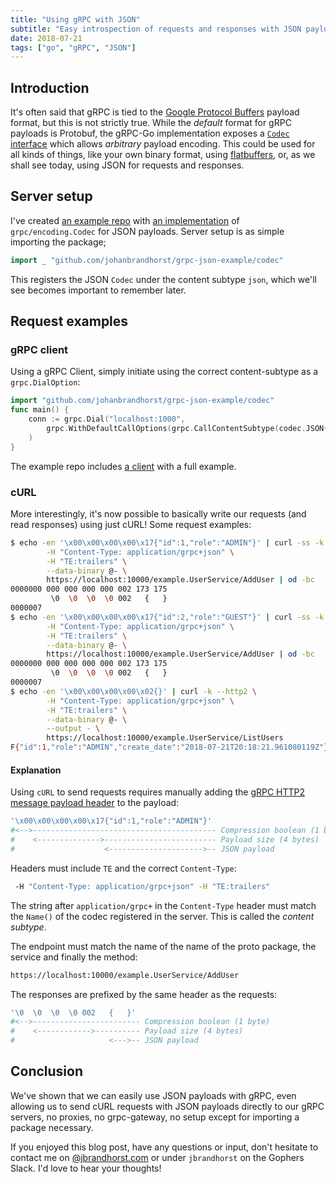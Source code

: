 ```yaml
---
title: "Using gRPC with JSON"
subtitle: "Easy introspection of requests and responses with JSON payloads"
date: 2018-07-21
tags: ["go", "gRPC", "JSON"]
---
```


## Introduction

It's often said that gRPC is tied to the
[Google Protocol Buffers](https://developers.google.com/protocol-buffers/)
payload format, but this is not strictly true. While the _default_ format
for gRPC payloads is Protobuf, the gRPC-Go implementation exposes a
[`Codec` interface](https://godoc.org/google.golang.org/grpc/encoding#Codec)
which allows _arbitrary_ payload encoding. This could be used for all kinds of things,
like your own binary format, using [flatbuffers](https://grpc.io/blog/flatbuffers), or,
as we shall see today, using JSON for requests and responses.

## Server setup

I've created [an example repo](https://github.com/johanbrandhorst/grpc-json-example)
with [an implementation](https://github.com/johanbrandhorst/grpc-json-example/tree/master/codec/json.go)
of `grpc/encoding.Codec` for JSON payloads. Server setup is as simple importing the package;

```go
import _ "github.com/johanbrandhorst/grpc-json-example/codec"
```

This registers the JSON `Codec` under the content subtype `json`, which we'll see becomes
important to remember later.

## Request examples

### gRPC client

Using a gRPC Client, simply initiate using the correct content-subtype as a `grpc.DialOption`:

```go
import "github.com/johanbrandhorst/grpc-json-example/codec"
func main() {
    conn := grpc.Dial("localhost:1000",
        grpc.WithDefaultCallOptions(grpc.CallContentSubtype(codec.JSON{}.Name())),
    )
}
```

The example repo includes
[a client](https://github.com/johanbrandhorst/grpc-json-example/tree/master/cmd/client/main.go)
with a full example.

### cURL

More interestingly, it's now possible to basically write our requests (and read responses)
using just cURL! Some request examples:

```bash
$ echo -en '\x00\x00\x00\x00\x17{"id":1,"role":"ADMIN"}' | curl -ss -k --http2 \
        -H "Content-Type: application/grpc+json" \
        -H "TE:trailers" \
        --data-binary @- \
        https://localhost:10000/example.UserService/AddUser | od -bc
0000000 000 000 000 000 002 173 175
         \0  \0  \0  \0 002   {   }
0000007
$ echo -en '\x00\x00\x00\x00\x17{"id":2,"role":"GUEST"}' | curl -ss -k --http2 \
        -H "Content-Type: application/grpc+json" \
        -H "TE:trailers" \
        --data-binary @- \
        https://localhost:10000/example.UserService/AddUser | od -bc
0000000 000 000 000 000 002 173 175
         \0  \0  \0  \0 002   {   }
0000007
$ echo -en '\x00\x00\x00\x00\x02{}' | curl -k --http2 \
        -H "Content-Type: application/grpc+json" \
        -H "TE:trailers" \
        --data-binary @- \
        --output - \
        https://localhost:10000/example.UserService/ListUsers
F{"id":1,"role":"ADMIN","create_date":"2018-07-21T20:18:21.961080119Z"}F{"id":2,"role":"GUEST","create_date":"2018-07-21T20:18:29.225624852Z"}
```

#### Explanation

Using `cURL` to send requests requires manually adding the
[gRPC HTTP2 message payload header](https://github.com/grpc/grpc/blob/master/doc/PROTOCOL-HTTP2.md#requests)
to the payload:

```bash
'\x00\x00\x00\x00\x17{"id":1,"role":"ADMIN"}'
#<-->----------------------------------------- Compression boolean (1 byte)
#    <-------------->------------------------- Payload size (4 bytes)
#                    <--------------------->-- JSON payload
```

Headers must include `TE` and the correct `Content-Type`:

```bash
 -H "Content-Type: application/grpc+json" -H "TE:trailers"
```

The string after `application/grpc+` in the `Content-Type` header
must match the `Name()` of the codec registered in the server. This
is called the _content subtype_.

The endpoint must match the name of the name of the proto package,
the service and finally the method:

```bash
https://localhost:10000/example.UserService/AddUser
```

The responses are prefixed by the same header as the requests:

```bash
'\0  \0  \0  \0 002   {   }'
#<-->------------------------ Compression boolean (1 byte)
#    <------------>---------- Payload size (4 bytes)
#                     <--->-- JSON payload
```

## Conclusion

We've shown that we can easily use JSON payloads with gRPC, even allowing
us to send cURL requests with JSON payloads directly to our gRPC servers,
no proxies, no grpc-gateway, no setup except for importing a package necessary.

If you enjoyed this blog post, have any questions or input, don't hesitate to
contact me on [@jbrandhorst.com](https://bsky.app/profile/jbrandhorst.com) or
under `jbrandhorst` on the Gophers Slack. I'd love to hear your thoughts!
